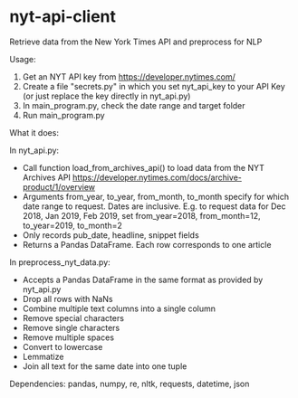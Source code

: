 # nyt-api-client
Retrieve data from the New York Times API and preprocess for NLP

Usage:

1) Get an NYT API key from https://developer.nytimes.com/
2) Create a file "secrets.py" in which you set nyt_api_key to your API Key (or just replace the key directly in nyt_api.py)
3) In main_program.py, check the date range and target folder
4) Run main_program.py

What it does:

In nyt_api.py:
- Call function load_from_archives_api() to load data from the NYT Archives API https://developer.nytimes.com/docs/archive-product/1/overview
- Arguments from_year, to_year, from_month, to_month specify for which date range to request. Dates are inclusive. E.g. to request data for Dec 2018, Jan 2019, Feb 2019, set from_year=2018, from_month=12, to_year=2019, to_month=2
- Only records pub_date, headline, snippet fields
- Returns a Pandas DataFrame. Each row corresponds to one article

In preprocess_nyt_data.py:
- Accepts a Pandas DataFrame in the same format as provided by nyt_api.py
- Drop all rows with NaNs
- Combine multiple text columns into a single column    
- Remove special characters
- Remove single characters
- Remove multiple spaces
- Convert to lowercase
- Lemmatize
- Join all text for the same date into one tuple

Dependencies:
pandas, numpy, re, nltk, requests, datetime, json
